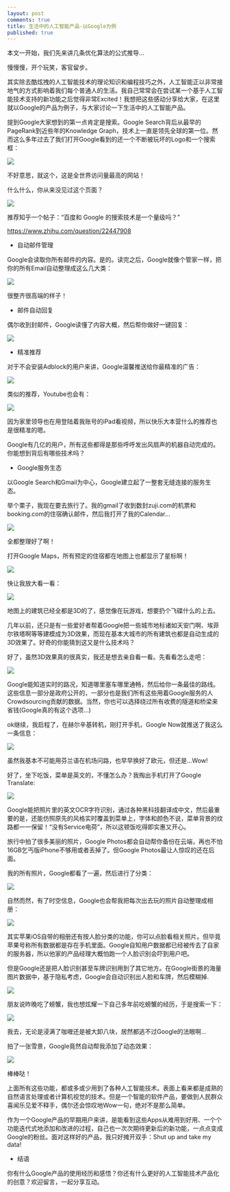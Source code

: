 ```yaml
---
layout: post
comments: true
title: 生活中的人工智能产品-以Google为例
published: true
---
```


本文一开始，我们先来讲几条优化算法的公式推导…







慢慢慢，开个玩笑，客官留步。


其实除去酷炫拽的人工智能技术的理论知识和编程技巧之外，人工智能正以非常接地气的方式影响着我们每个普通人的生活。我自己常常会在尝试某一个基于人工智能技术支持的新功能之后觉得非常Excited！我想把这些感动分享给大家，在这里就以Google的产品为例子，与大家讨论一下生活中的人工智能产品。


提到Google大家想到的第一点肯定是搜索。Google Search背后从最早的PageRank到近些年的Knowledge Graph，技术上一直是领先全球的第一位。然而这么多年过去了我们打开Google看到的还一个不断被玩坏的Logo和一个搜索框：

![](/images/201701/1.jpg)


不好意思，就这个，这是全世界访问量最高的网站！


什么什么，你从来没见过这个页面？

![](/images/201701/2.jpg)


推荐知乎一个帖子：“百度和 Google 的搜索技术是一个量级吗？”


https://www.zhihu.com/question/22447908


* 自动邮件管理


Google会读取你所有邮件的内容。是的。读完之后，Google就像个管家一样，把你的所有Email自动整理成这么几大类：

![](/images/201701/3.jpg)

很整齐很高端的样子！

* 邮件自动回复


偶尔收到封邮件，Google读懂了内容大概，然后帮你做好一键回复：

![](/images/201701/4.jpg)

* 精准推荐


对于不会安装Adblock的用户来讲，Google温馨推送给你最精准的广告：

![](/images/201701/5.jpg)

类似的推荐，Youtube也会有：

![](/images/201701/6.jpg)

因为家里领导也在用登陆着我账号的iPad看视频，所以快乐大本营什么的推荐也是很精准的嗯。


Google有几亿的用户，所有这些都得是那些呼呼发出风扇声的机器自动完成的。你能想到背后有哪些技术吗？


* Google服务生态


以Google Search和Gmail为中心，Google建立起了一整套无缝连接的服务生态。


举个栗子，我现在要去旅行了。我的gmail了收到数封zuji.com的机票和booking.com的住宿确认邮件，然后我打开了我的Calendar…

![](/images/201701/7.jpg)


全都整理好了啊！


打开Google Maps，所有预定的住宿都在地图上也都显示了星标啊！

![](/images/201701/8.jpg)


快让我放大看一看：

![](/images/201701/9.jpg)


地图上的建筑已经全都是3D的了，感觉像在玩游戏，想要扔个飞碟什么的上去。


几年以前，还只是有一些爱好者帮着Google把一些城市地标诸如天安门啊、埃菲尔铁塔啊等等建模成为3D效果，而现在基本大城市的所有建筑也都是自动生成的3D效果了。好奇的你能猜到这又是什么技术吗？


好了，虽然3D效果真的很真实，我还是想去亲自看一看。先看看怎么走吧：

![](/images/201701/10.jpg)


Google能知道实时的路况，知道哪里塞车哪里通畅，然后给你一条最佳的路线。这些信息一部分是政府公开的，一部分也是我们所有这些用着Google服务的人Crowdsourcing贡献的数据。当然，你也可以选择绕过所有收费的隧道和桥梁来省钱(Google真的有这个选项…)


ok继续，我启程了，在赫尔辛基转机，刚打开手机，Google Now就推送了我这么一条信息：

![](/images/201701/11.jpg)


虽然我基本不可能用芬兰语在机场问路，也早早换好了欧元，但还是…Wow!


好了，坐下吃饭，菜单是英文的，不懂怎么办？我掏出手机打开了Google Translate:

![](/images/201701/12.jpg)


Google能把照片里的英文OCR字符识别，通过各种黑科技翻译成中文，然后最重要的是，还能仿照原先的风格实时覆盖到菜单上，字体和颜色不说，菜单背景的纹路都一一保留！“没有Service电荷”，所以这顿饭吃得即实惠又开心。


旅行中拍了很多美丽的照片，Google Photos都会自动帮你备份在云端，再也不怕16GB乞丐版iPhone不够用或者丢掉了。但Google Photos最让人惊叹的还在后面。


我的所有照片，Google都看了一遍，然后进行了分类：

![](/images/201701/13.jpg)


自然而然，有了时空信息，Google也会帮我把每次出去玩的照片自动整理成相册：

![](/images/201701/14.jpg)


其实苹果iOS自带的相册还有按人脸分类的功能，你可以点脸看相关照片。但毕竟苹果号称所有数据都是存在手机里面。Google自知用户数据都已经被传去了自家的服务器，所以他家的产品经理大概怕跑一个人脸识别会吓到用户吧。


但是Google还是把人脸识别甚至车牌识别用到了其它地方。在Google街景的海量图片数据中，基于隐私考虑，Google会自动识别出人脸和车牌，然后模糊掉.

![](/images/201701/15.jpg)


朋友说昨晚吃了螃蟹，我也想炫耀一下自己多年前吃螃蟹的经历，于是搜索一下：

![](/images/201701/16.jpg)


我去，无论是浸满了咖喱还是被大卸八块，居然都逃不过Google的法眼啊…


拍了一张雪景，Google竟然自动帮我添加了动态效果：

![](/images/201701/1.gif)


棒棒哒！


上面所有这些功能，都或多或少用到了各种人工智能技术。表面上看来都是成熟的自然语言处理或者计算机视觉的技术。但是一个智能的软件产品，要做到人民群众喜闻乐见爱不释手，偶尔还会惊叹地Wow一句，绝对不是那么简单。


作为一个Google产品的早期用户来讲，是能看到这些Apps从难用到好用、一个个功能迭代式地添加和改进的过程，自己也一次次期待更新后的新功能，一点点变成Google的粉丝。面对这样好的产品，我只好摊开双手：Shut up and take my data!

* 结语 


你有什么Google产品的使用经历和感悟？你还有什么更好的人工智能技术产品化的创意？欢迎留言，一起分享互动。

